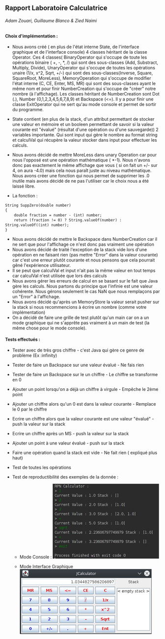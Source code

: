 
## Rapport Laboratoire Calculatrice 
###### Adam Zouari, Guillaume Blanco & Zied Naimi



#### Choix d'implémentation :
-	Nous avons créé ( en plus de l'état interne State, de l'interface graphique et de l'interface console) 4 classes héritant de la classe Operator. Ces 4 classes( BinaryOperator qui s'occupe de toute les opérations binaire ( +, -, *, /) qui sont des sous-classes (Add, Substract, Multiply, Divide), UnaryOperator qui s'occupe de toutes les opérations unaire (1/x, x^2, Sqrt, +/-) qui sont des sous-classes(Inverse, Square, SquareRoot, MoreLess), MemoryOperation qui s'occupe de modifier l'état interne (C, CE, Enter, MS, MR) qui sont des sous-classes ayant le même nom et pour finir NumberCreation qui s'occupe de "créer" notre nombre (à l'affichage). Les classes héritant de NumberCreation sont Dot (.), Number (0,1,2,3,4,5,6,7,8,9) et Backspace (<=). Il y a pour finir une classe ExitOperator qui ne sert qu'au mode console et permet de sortir du programme.

-	State contient (en plus de la stack, d'un attribut permettant de stocker une valeur en mémoire et un booleen permettant de savoir si la valeur courante est "évalué" (résultat d'une opération ou d'une sauvegarde)) 2 variables importante. Qui sont input qui gère le nombre au format string et calculVal qui récupère la valeur stocker dans input pour effectuer les calculs.

- Nous avons décidé de mettre MoreLess dans unary Operation car pour nous l'opposé est une opération mathématique ( *-1). Nous n'avons donc pas exactement le même affichage que vous ( si on fait un +/- sur 4, on aura -4.0) mais cela nous paraît juste au niveau mathématique. Nous avons créer une fonction qui nous permet de supprimer les .0 inutile mais avons décidé de ne pas l'utiliser car le choix nous a été laissé libre.
- La fonction :

```
String SuppZero(double number) 
{
	double fraction = number - (int) number;  
	return (fraction != 0) ? String.valueOf(number) : String.valueOf((int) number);  
}
 ```

-	Nous avons décidé de mettre le Backspace dans NumberCreation car il ne sert que pour l'affichage ce n'est donc pas vraiment une opération
-	Nous avons décidé de traité l'exception de la stack vide lors d'une opération en ne faisant rien (pas mettre "Error" dans la valeur courante) car c'est une erreur plutôt courante et nous pensons que cela pourrait gêné l'expérience utilisateur.
-	Il se peut que calculVal et input n'ait pas la même valeur en tout temps car calculVal n'est utilisée que lors des calculs
-	Nous avons gérer les erreurs de calcul en se basant sur le fait que Java gère les calculs. Nous partons du principe que l'infinie est une valeur cohérente. Nous gérons seulement le cas NaN que nous remplaçons par un "Error" à l'affichage. 
-	Nous avons décidé qu'après un MemoryStore la valeur serait pusher sur la stack si nous recommencions à écrire un nombre (comme votre implémentation)
-	On a décidé de faire une grille de test plutôt qu'un main car on a un mode graphique qui ne s'apprête pas vraiment à un main de test (la même chose pour le mode console). 

#### Tests effectués :  

- Tester avec de très gros chiffre - c'est Java qui gère ce genre de problème (Ex :infinity)
- Tester de faire un Backspace sur une valeur évalué - Ne fais rien
- Tester de faire un Backspace sur le un chiffre - Le chiffre se transforme en 0
- Ajouter un point lorsqu'on a déjà un chiffre à virgule - Empêche le 2ème point
- Ajouter un chiffre alors qu'un 0 est dans la valeur courante - Remplace le 0 par le chiffre
- Ecrire un chiffre alors que la valeur courante est une valeur "évalué" - push la valeur sur la stack
- Ecrire un chiffre après un MS - push la valeur sur la stack
- Ajouter un point à une valeur évalué - push sur la stack 
- Faire une opération quand la stack est vide - Ne fait rien ( expliqué plus haut)
- Test de toutes les opérations

- Test de reproductibilité des exemples de la donnée :
	- Mode Console : 
![](images/example-console.png)

	- Mode Interface Graphique
![](images/example-UI.png)

